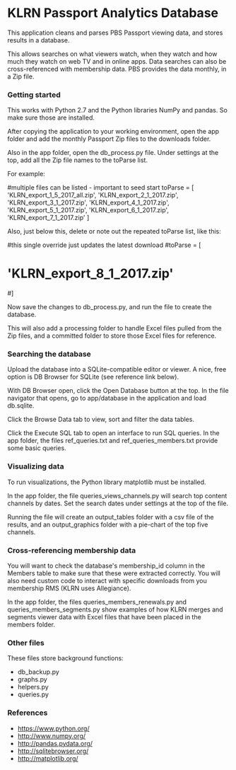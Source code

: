 # KLRN Passport Analytics Database 

This application cleans and parses PBS Passport viewing data, and stores results in a database. 

This allows searches on what viewers watch, when they watch and how much they watch on web TV and in online apps. Data searches can also be cross-referenced with membership data. PBS provides the data monthly, in a Zip file.

### Getting started

This works with Python 2.7 and the Python libraries NumPy and pandas. So make sure those are installed.   

After copying the application to your working environment, open the app folder and add the monthly Passport Zip files to the downloads folder.  

Also in the app folder, open the db_process.py file. Under settings at the top, add all the Zip file names to the toParse list. 

For example:  

  #multiple files can be listed - important to seed start
  toParse = [
      'KLRN_export_1_5_2017_all.zip',
      'KLRN_export_2_1_2017.zip',
      'KLRN_export_3_1_2017.zip',
      'KLRN_export_4_1_2017.zip',
      'KLRN_export_5_1_2017.zip',
      'KLRN_export_6_1_2017.zip',
      'KLRN_export_7_1_2017.zip'
  ] 

Also, just below this, delete or note out the repeated toParse list, like this:

  #this single override just updates the latest download 
  #toParse = [
  #    'KLRN_export_8_1_2017.zip'
  #]  
  
Now save the changes to db_process.py, and run the file to create the database. 

This will also add a processing folder to handle Excel files pulled from the Zip files, and a committed folder to store those Excel files for reference.

### Searching the database

Upload the database into a SQLite-compatible editor or viewer. A nice, free option is DB Browser for SQLite (see reference link below). 

With DB Browser open, click the Open Database button at the top. In the file navigator that opens, go to app/database in the application and load db.sqlite.

Click the Browse Data tab to view, sort and filter the data tables. 

Click the Execute SQL tab to open an interface to run SQL queries. In the app folder, the files ref_queries.txt and ref_queries_members.txt provide some basic queries.

### Visualizing data

To run visualizations, the Python library matplotlib must be installed.  

In the app folder, the file queries_views_channels.py will search top content channels by dates. Set the search dates under settings at the top of the file.

Running the file will create an output_tables folder with a csv file of the results, and an output_graphics folder with a pie-chart of the top five channels.

### Cross-referencing membership data 

You will want to check the database's membership_id column in the Members table to make sure that these were extracted correctly. You will also need custom code to interact with specific downloads from you membership RMS (KLRN uses Allegiance).

In the app folder, the files queries_members_renewals.py and queries_members_segments.py show examples of how KLRN merges and segments viewer data with Excel files that have been placed in the members folder.

### Other files

These files store background functions:

- db_backup.py
- graphs.py
- helpers.py
- queries.py 

### References

- https://www.python.org/
- http://www.numpy.org/
- http://pandas.pydata.org/
- http://sqlitebrowser.org/
- http://matplotlib.org/